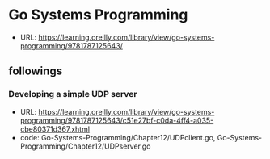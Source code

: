 # Go Systems Programming

- URL: https://learning.oreilly.com/library/view/go-systems-programming/9781787125643/

## followings

### Developing a simple UDP server
- URL: https://learning.oreilly.com/library/view/go-systems-programming/9781787125643/c51e27bf-c0da-4ff4-a035-cbe80371d367.xhtml
- code: Go-Systems-Programming/Chapter12/UDPclient.go, Go-Systems-Programming/Chapter12/UDPserver.go
